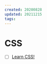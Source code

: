 ```yaml
---
created: 20200828
updated: 20211215
tags:
---
```


# CSS

- [ ] [Learn CSS!](https://web.dev/learn/css/)

